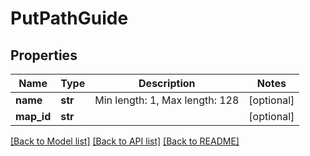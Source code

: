 # PutPathGuide

## Properties
Name | Type | Description | Notes
------------ | ------------- | ------------- | -------------
**name** | **str** | Min length: 1, Max length: 128 | [optional] 
**map_id** | **str** |  | [optional] 

[[Back to Model list]](../README.md#documentation-for-models) [[Back to API list]](../README.md#documentation-for-api-endpoints) [[Back to README]](../README.md)


